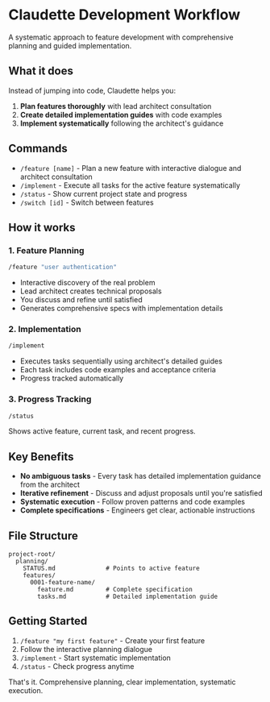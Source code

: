 # Claudette Development Workflow

A systematic approach to feature development with comprehensive planning and guided implementation.

## What it does

Instead of jumping into code, Claudette helps you:
1. **Plan features thoroughly** with lead architect consultation
2. **Create detailed implementation guides** with code examples  
3. **Implement systematically** following the architect's guidance

## Commands

- `/feature [name]` - Plan a new feature with interactive dialogue and architect consultation
- `/implement` - Execute all tasks for the active feature systematically
- `/status` - Show current project state and progress
- `/switch [id]` - Switch between features

## How it works

### 1. Feature Planning
```bash
/feature "user authentication"
```
- Interactive discovery of the real problem
- Lead architect creates technical proposals
- You discuss and refine until satisfied
- Generates comprehensive specs with implementation details

### 2. Implementation
```bash
/implement  
```
- Executes tasks sequentially using architect's detailed guides
- Each task includes code examples and acceptance criteria
- Progress tracked automatically

### 3. Progress Tracking
```bash
/status
```
Shows active feature, current task, and recent progress.

## Key Benefits

- **No ambiguous tasks** - Every task has detailed implementation guidance from the architect
- **Iterative refinement** - Discuss and adjust proposals until you're satisfied
- **Systematic execution** - Follow proven patterns and code examples
- **Complete specifications** - Engineers get clear, actionable instructions

## File Structure

```
project-root/
  planning/
    STATUS.md              # Points to active feature
    features/
      0001-feature-name/
        feature.md         # Complete specification
        tasks.md           # Detailed implementation guide
```

## Getting Started

1. `/feature "my first feature"` - Create your first feature
2. Follow the interactive planning dialogue  
3. `/implement` - Start systematic implementation
4. `/status` - Check progress anytime

That's it. Comprehensive planning, clear implementation, systematic execution.